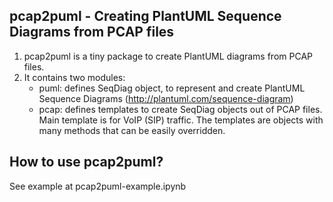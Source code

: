 ## pcap2puml - Creating PlantUML Sequence Diagrams from PCAP files

1. pcap2puml is a tiny package to create PlantUML diagrams from PCAP files.
2. It contains two modules:
	- puml: defines SeqDiag object, to represent and create PlantUML Sequence Diagrams (http://plantuml.com/sequence-diagram)
	- pcap: defines templates to create SeqDiag objects out of PCAP files. Main template is for VoIP (SIP) traffic. The templates are objects with many methods that can be easily overridden.

## How to use pcap2puml?

See example at pcap2puml-example.ipynb
